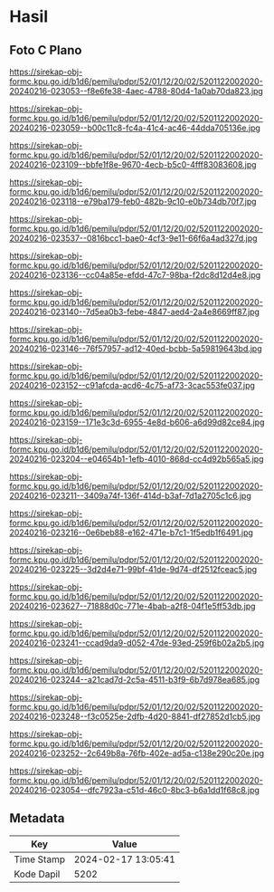 # Hasil

## Foto C Plano

https://sirekap-obj-formc.kpu.go.id/b1d6/pemilu/pdpr/52/01/12/20/02/5201122002020-20240216-023053--f8e6fe38-4aec-4788-80d4-1a0ab70da823.jpg

https://sirekap-obj-formc.kpu.go.id/b1d6/pemilu/pdpr/52/01/12/20/02/5201122002020-20240216-023059--b00c11c8-fc4a-41c4-ac46-44dda705136e.jpg

https://sirekap-obj-formc.kpu.go.id/b1d6/pemilu/pdpr/52/01/12/20/02/5201122002020-20240216-023109--bbfe1f8e-9670-4ecb-b5c0-4fff83083608.jpg

https://sirekap-obj-formc.kpu.go.id/b1d6/pemilu/pdpr/52/01/12/20/02/5201122002020-20240216-023118--e79ba179-feb0-482b-9c10-e0b734db70f7.jpg

https://sirekap-obj-formc.kpu.go.id/b1d6/pemilu/pdpr/52/01/12/20/02/5201122002020-20240216-023537--0816bcc1-bae0-4cf3-9e11-66f6a4ad327d.jpg

https://sirekap-obj-formc.kpu.go.id/b1d6/pemilu/pdpr/52/01/12/20/02/5201122002020-20240216-023136--cc04a85e-efdd-47c7-98ba-f2dc8d12d4e8.jpg

https://sirekap-obj-formc.kpu.go.id/b1d6/pemilu/pdpr/52/01/12/20/02/5201122002020-20240216-023140--7d5ea0b3-febe-4847-aed4-2a4e8669ff87.jpg

https://sirekap-obj-formc.kpu.go.id/b1d6/pemilu/pdpr/52/01/12/20/02/5201122002020-20240216-023146--76f57957-ad12-40ed-bcbb-5a59819643bd.jpg

https://sirekap-obj-formc.kpu.go.id/b1d6/pemilu/pdpr/52/01/12/20/02/5201122002020-20240216-023152--c91afcda-acd6-4c75-af73-3cac553fe037.jpg

https://sirekap-obj-formc.kpu.go.id/b1d6/pemilu/pdpr/52/01/12/20/02/5201122002020-20240216-023159--171e3c3d-6955-4e8d-b606-a6d99d82ce84.jpg

https://sirekap-obj-formc.kpu.go.id/b1d6/pemilu/pdpr/52/01/12/20/02/5201122002020-20240216-023204--e04654b1-1efb-4010-868d-cc4d92b565a5.jpg

https://sirekap-obj-formc.kpu.go.id/b1d6/pemilu/pdpr/52/01/12/20/02/5201122002020-20240216-023211--3409a74f-136f-414d-b3af-7d1a2705c1c6.jpg

https://sirekap-obj-formc.kpu.go.id/b1d6/pemilu/pdpr/52/01/12/20/02/5201122002020-20240216-023216--0e6beb88-e162-471e-b7c1-1f5edb1f6491.jpg

https://sirekap-obj-formc.kpu.go.id/b1d6/pemilu/pdpr/52/01/12/20/02/5201122002020-20240216-023225--3d2d4e71-99bf-41de-9d74-df2512fceac5.jpg

https://sirekap-obj-formc.kpu.go.id/b1d6/pemilu/pdpr/52/01/12/20/02/5201122002020-20240216-023627--71888d0c-771e-4bab-a2f8-04f1e5ff53db.jpg

https://sirekap-obj-formc.kpu.go.id/b1d6/pemilu/pdpr/52/01/12/20/02/5201122002020-20240216-023241--ccad9da9-d052-47de-93ed-259f6b02a2b5.jpg

https://sirekap-obj-formc.kpu.go.id/b1d6/pemilu/pdpr/52/01/12/20/02/5201122002020-20240216-023244--a21cad7d-2c5a-4511-b3f9-6b7d978ea685.jpg

https://sirekap-obj-formc.kpu.go.id/b1d6/pemilu/pdpr/52/01/12/20/02/5201122002020-20240216-023248--f3c0525e-2dfb-4d20-8841-df27852d1cb5.jpg

https://sirekap-obj-formc.kpu.go.id/b1d6/pemilu/pdpr/52/01/12/20/02/5201122002020-20240216-023252--2c649b8a-76fb-402e-ad5a-c138e290c20e.jpg

https://sirekap-obj-formc.kpu.go.id/b1d6/pemilu/pdpr/52/01/12/20/02/5201122002020-20240216-023054--dfc7923a-c51d-46c0-8bc3-b6a1dd1f68c8.jpg


## Metadata

| Key        | Value               |
| ---------- | ------------------- |
| Time Stamp | 2024-02-17 13:05:41 |
| Kode Dapil | 5202                |



